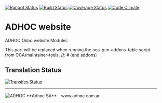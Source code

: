 [![Runbot Status](http://runbot.adhoc.com.ar/runbot/badge/flat/39/8.0.svg)](http://runbot.adhoc.com.ar/runbot/repo/github-com-ingadhoc-website-39)
[![Build Status](https://travis-ci.org/ingadhoc/website.svg?branch=8.0)](https://travis-ci.org/ingadhoc/website)
[![Coverage Status](https://coveralls.io/repos/ingadhoc/website/badge.png?branch=8.0)](https://coveralls.io/r/ingadhoc/website?branch=8.0)
[![Code Climate](https://codeclimate.com/github/ingadhoc/website/badges/gpa.svg)](https://codeclimate.com/github/ingadhoc/website)

# ADHOC website

ADHOC Odoo website Modules

[//]: # (addons)
This part will be replaced when running the oca-gen-addons-table script from OCA/maintainer-tools.
[//]: # (end addons)

Translation Status
------------------
[![Transifex Status](https://www.transifex.com/projects/p/ingadhoc-website-8-0/chart/image_png)](https://www.transifex.com/projects/p/ingadhoc-website-8-0)

----

<img alt="ADHOC" src="http://fotos.subefotos.com/83fed853c1e15a8023b86b2b22d6145bo.png" />
**Adhoc SA** - www.adhoc.com.ar
